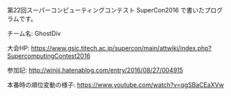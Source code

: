 第22回スーパーコンピューティングコンテスト SuperCon2016 で書いたプログラムです。

チーム名: GhostDiv

大会HP: https://www.gsic.titech.ac.jp/supercon/main/attwiki/index.php?SupercomputingContest2016

参加記: http://winjii.hatenablog.com/entry/2016/08/27/004915

本番時の順位変動の様子: https://www.youtube.com/watch?v=qgSBaCEaXVw
